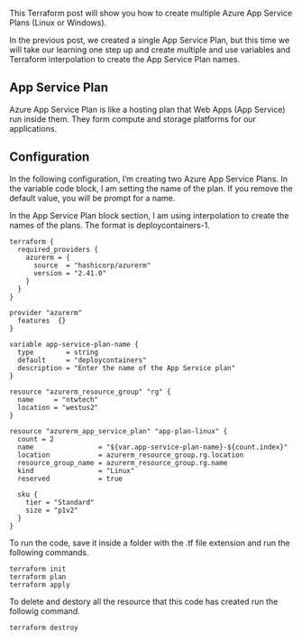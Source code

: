 This Terraform post will show you how to create multiple Azure App Service Plans (Linux or Windows).

In the previous post, we created a single App Service Plan, but this time we will take our learning one step up and create multiple and use variables and Terraform interpolation to create the App Service Plan names.

## App Service Plan

Azure App Service Plan is like a hosting plan that Web Apps (App Service) run inside them. They form compute and storage platforms for our applications.

## Configuration

In the following configuration, I’m creating two Azure App Service Plans. In the variable code block, I am setting the name of the plan. If you remove the default value, you will be prompt for a name.

In the App Service Plan block section, I am using interpolation to create the names of the plans. The format is deploycontainers-1.

```
terraform {
  required_providers {
    azurerm = {
      source  = "hashicorp/azurerm"
      version = "2.41.0"
    }
  }
}

provider "azurerm"
  features  {}
}

variable app-service-plan-name {
  type        = string
  default     = "deploycontainers" 
  description = "Enter the name of the App Service plan"
}

resource "azurerm_resource_group" "rg" {
  name     = "ntwtech"
  location = "westus2"
}

resource "azurerm_app_service_plan" "app-plan-linux" {
  count = 2   
  name                = "${var.app-service-plan-name}-${count.index}"
  location            = azurerm_resource_group.rg.location
  resource_group_name = azurerm_resource_group.rg.name
  kind                = "Linux"
  reserved            = true

  sku {
    tier = "Standard"
    size = "p1v2"
  }
}
```

To run the code, save it inside a folder with the .tf file extension and run the following commands.

```
terraform init
terraform plan
terraform apply
```

To delete and destory all the resource that this code has created run the followig command.

```
terraform destroy
```